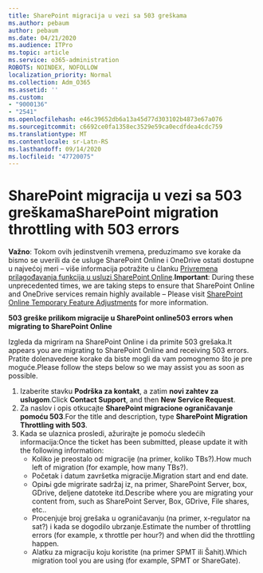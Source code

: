 ```yaml
---
title: SharePoint migracija u vezi sa 503 greškama
ms.author: pebaum
author: pebaum
ms.date: 04/21/2020
ms.audience: ITPro
ms.topic: article
ms.service: o365-administration
ROBOTS: NOINDEX, NOFOLLOW
localization_priority: Normal
ms.collection: Adm_O365
ms.assetid: ''
ms.custom:
- "9000136"
- "2541"
ms.openlocfilehash: e46c39652db6a13a45d77d303102b4873e67a076
ms.sourcegitcommit: c6692ce0fa1358ec3529e59ca0ecdfdea4cdc759
ms.translationtype: MT
ms.contentlocale: sr-Latn-RS
ms.lasthandoff: 09/14/2020
ms.locfileid: "47720075"
---
```

# <a name="sharepoint-migration-throttling-with-503-errors"></a><span data-ttu-id="9c5eb-102">SharePoint migracija u vezi sa 503 greškama</span><span class="sxs-lookup"><span data-stu-id="9c5eb-102">SharePoint migration throttling with 503 errors</span></span>

<span data-ttu-id="9c5eb-103">**Važno**: Tokom ovih jedinstvenih vremena, preduzimamo sve korake da bismo se uverili da će usluge SharePoint Online i OneDrive ostati dostupne u najvećoj meri – više informacija potražite u članku [Privremena prilagođavanja funkcija u usluzi SharePoint Online](https://aka.ms/ODSPAdjustments).</span><span class="sxs-lookup"><span data-stu-id="9c5eb-103">**Important**: During these unprecedented times, we are taking steps to ensure that SharePoint Online and OneDrive services remain highly available – Please visit [SharePoint Online Temporary Feature Adjustments](https://aka.ms/ODSPAdjustments) for more information.</span></span>

<span data-ttu-id="9c5eb-104">**503 greške prilikom migracije u SharePoint online**</span><span class="sxs-lookup"><span data-stu-id="9c5eb-104">**503 errors when migrating to SharePoint Online**</span></span>

<span data-ttu-id="9c5eb-105">Izgleda da migriram na SharePoint Online i da primite 503 grešaka.</span><span class="sxs-lookup"><span data-stu-id="9c5eb-105">It appears you are migrating to SharePoint Online and receiving 503 errors.</span></span> <span data-ttu-id="9c5eb-106">Pratite dolenavedene korake da biste mogli da vam pomognemo što je pre moguće.</span><span class="sxs-lookup"><span data-stu-id="9c5eb-106">Please follow the steps below so we may assist you as soon as possible.</span></span> 

1. <span data-ttu-id="9c5eb-107">Izaberite stavku **Podrška za kontakt**, a zatim **novi zahtev za uslugom**.</span><span class="sxs-lookup"><span data-stu-id="9c5eb-107">Click **Contact Support**, and then **New Service Request**.</span></span>
2. <span data-ttu-id="9c5eb-108">Za naslov i opis otkucajte **SharePoint migracione ograničavanje pomoću 503**.</span><span class="sxs-lookup"><span data-stu-id="9c5eb-108">For the title and description, type **SharePoint Migration Throttling with 503**.</span></span>
3. <span data-ttu-id="9c5eb-109">Kada se ulaznica prosledi, ažurirajte je pomoću sledećih informacija:</span><span class="sxs-lookup"><span data-stu-id="9c5eb-109">Once the ticket has been submitted, please update it with the following information:</span></span>
    - <span data-ttu-id="9c5eb-110">Koliko je preostalo od migracije (na primer, koliko TBs?).</span><span class="sxs-lookup"><span data-stu-id="9c5eb-110">How much left of migration (for example, how many TBs?).</span></span>
    - <span data-ttu-id="9c5eb-111">Početak i datum završetka migracije.</span><span class="sxs-lookup"><span data-stu-id="9c5eb-111">Migration start and end date.</span></span>
    - <span data-ttu-id="9c5eb-112">Opiљi gde migrirate sadržaj iz, na primer, SharePoint Server, box, GDrive, deljene datoteke itd.</span><span class="sxs-lookup"><span data-stu-id="9c5eb-112">Describe where you are migrating your content from, such as SharePoint Server, Box, GDrive, File shares, etc..</span></span>
    - <span data-ttu-id="9c5eb-113">Procenjuje broj grešaka u ograničavanju (na primer, x-regulator na sat?) i kada se dogodilo ubrzanje.</span><span class="sxs-lookup"><span data-stu-id="9c5eb-113">Estimate the number of throttling errors (for example, x throttle per hour?) and when did the throttling happen.</span></span>
    - <span data-ttu-id="9c5eb-114">Alatku za migraciju koju koristite (na primer SPMT ili Šahit).</span><span class="sxs-lookup"><span data-stu-id="9c5eb-114">Which migration tool you are using (for example, SPMT or ShareGate).</span></span>


